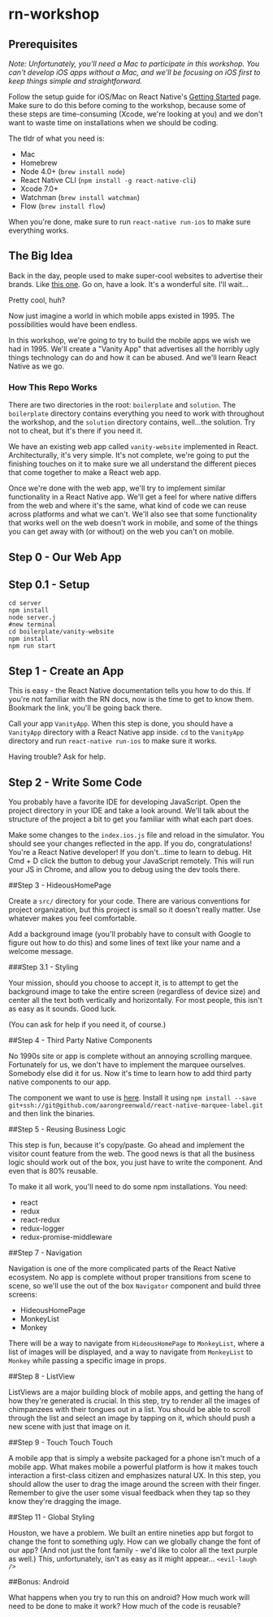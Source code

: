 # rn-workshop

## Prerequisites

<i>Note: Unfortunately, you'll need a Mac to participate in this workshop. You can't develop iOS apps without a Mac, and we'll be focusing on iOS first to keep things simple and straightforward.</i>

Follow the setup guide for iOS/Mac on React Native's [Getting Started](https://facebook.github.io/react-native/docs/getting-started.html) page. Make sure to do this before coming to the workshop, because some of these steps are time-consuming (Xcode, we're looking at you) 
and we don't want to waste time on installations when we should be coding.

The tldr of what you need is: 

- Mac
- Homebrew
- Node 4.0+ (`brew install node`)
- React Native CLI (`npm install -g react-native-cli`)
- Xcode 7.0+ 
- Watchman (`brew install watchman`)
- Flow (`brew install flow`)

When you're done, make sure to run `react-native run-ios` to make sure everything works. 


## The Big Idea

Back in the day, people used to make super-cool websites to advertise their brands. Like [this one](http://www.doron.com). 
Go on, have a look. It's a wonderful site. I'll wait...

Pretty cool, huh? 

Now just imagine a world in which mobile apps existed in 1995. The possibilities would have been endless. 

In this workshop, we're going to try to build the mobile apps we wish we had in 1995. We'll create a "Vanity App"
that advertises all the horribly ugly things technology can do and how it can be abused. And we'll learn React Native
as we go. 

### How This Repo Works

There are two directories in the root: `boilerplate` and `solution`. The `boilerplate` directory contains everything you 
need to work with throughout the workshop, and the `solution` directory contains, well...the solution. Try not to cheat,
but it's there if you need it.

We have an existing web app called `vanity-website` implemented in React. Architecturally, it's very simple. It's not complete, we're
going to put the finishing touches on it to make sure we all understand the different pieces that come together to make a React web app.

Once we're done with the web app, we'll try to implement similar functionality in a React Native app. We'll get a feel for 
where native differs from the web and where it's the same, what kind of code we can reuse across platforms and what we can't. 
We'll also see that some functionality that works well on the web doesn't work in mobile, and some of the things you can get
away with (or without) on the web you can't on mobile.

## Step 0 - Our Web App

## Step 0.1 - Setup

```
cd server
npm install
node server.j
#new terminal
cd boilerplate/vanity-website
npm install
npm run start
```

## Step 1 - Create an App

This is easy - the React Native documentation tells you how to do this. If you're not familiar with
the RN docs, now is the time to get to know them. Bookmark the link, you'll be going back there. 

Call your app `VanityApp`. When this step is done, you should have a `VanityApp` directory
with a React Native app inside. `cd` to the `VanityApp` directory and run `react-native run-ios` to make sure
it works.

Having trouble? Ask for help.

## Step 2 - Write Some Code

You probably have a favorite IDE for developing JavaScript. Open the project directory in your IDE and take a look around.
We'll talk about the structure of the project a bit to get you familiar with what each part does.

Make some changes to the `index.ios.js` file and reload in the simulator. You should see your changes reflected in 
the app. If you do, congratulations! You're a React Native developer! If you don't...time to learn to debug. Hit Cmd + D
click the button to debug your JavaScript remotely. This will run your JS in Chrome, and allow you to debug using 
the dev tools there.

##Step 3 - HideousHomePage

Create a `src/` directory for your code. There are various conventions for project organization, but this project is small
so it doesn't really matter. Use whatever makes you feel comfortable.

Add a background image (you'll probably have to consult with Google to figure out how to do this) and some lines of text
like your name and a welcome message.

###Step 3.1 - Styling

Your mission, should you choose to accept it, is to attempt to get the background image to take the entire screen (regardless of device size)
and center all the text both vertically and horizontally. For most people, this isn't as easy as it sounds. Good luck.

(You can ask for help if you need it, of course.)

##Step 4 - Third Party Native Components

No 1990s site or app is complete without an annoying scrolling marquee. Fortunately for us, we don't have to implement the marquee 
ourselves. Somebody else did it for us. Now it's time to learn how to add third party native components to our app.

The component we want to use is [here](https://github.com/aarongreenwald/react-native-marquee-label). Install it
using `npm install --save git+ssh://git@github.com/aarongreenwald/react-native-marquee-label.git` and then link 
the binaries.

##Step 5 - Reusing Business Logic

This step is fun, because it's copy/paste. Go ahead and implement the visitor count feature from the web. The good news is
that all the business logic should work out of the box, you just have to write the component. And even that is 80% reusable.

To make it all work, you'll need to do some npm installations. You need:

- react
- redux
- react-redux
- redux-logger
- redux-promise-middleware

##Step 7 - Navigation

Navigation is one of the more complicated parts of the React Native ecosystem. No app is complete without proper transitions 
from scene to scene, so we'll use the out of the box `Navigator` component and build three screens:

- HideousHomePage
- MonkeyList
- Monkey

There will be a way to navigate from `HideousHomePage` to `MonkeyList`, where a list of images will be displayed,
and a way to navigate from `MonkeyList` to `Monkey` while passing a specific image in props.

##Step 8 - ListView

ListViews are a major building block of mobile apps, and getting the hang of how they're generated is crucial. In this step,
try to render all the images of chimpanzees with their tongues out in a list. You should be able to scroll through the list
and select an image by tapping on it, which should push a new scene with just that image on it.
 
##Step 9 - Touch Touch Touch

A mobile app that is simply a website packaged for a phone isn't much of a mobile app. What makes mobile a powerful platform
is how it makes touch interaction a first-class citizen and emphasizes natural UX. In this step, you should allow the user
to drag the image around the screen with their finger. Remember to give the user some visual feedback when they tap so they
know they're dragging the image.

##Step 11 - Global Styling

Houston, we have a problem. We built an entire nineties app but forgot to change the font to something ugly. How can we globally
change the font of our app? (And not just the font family - we'd like to color all the text purple as well.) This, unfortunately,
isn't as easy as it might appear... `<evil-laugh />`

##Bonus: Android

What happens when you try to run this on android? How much work will need to be done to make it work? How much
of the code is reusable?